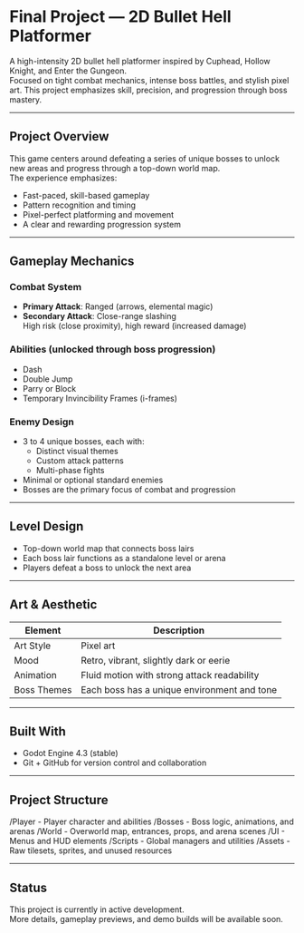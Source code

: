 # Final Project — 2D Bullet Hell Platformer

A high-intensity 2D bullet hell platformer inspired by Cuphead, Hollow Knight, and Enter the Gungeon.  
Focused on tight combat mechanics, intense boss battles, and stylish pixel art. This project emphasizes skill, precision, and progression through boss mastery.

---

## Project Overview

This game centers around defeating a series of unique bosses to unlock new areas and progress through a top-down world map.  
The experience emphasizes:

- Fast-paced, skill-based gameplay
- Pattern recognition and timing
- Pixel-perfect platforming and movement
- A clear and rewarding progression system

---

## Gameplay Mechanics

### Combat System
- **Primary Attack**: Ranged (arrows, elemental magic)
- **Secondary Attack**: Close-range slashing  
  High risk (close proximity), high reward (increased damage)

### Abilities (unlocked through boss progression)
- Dash
- Double Jump
- Parry or Block
- Temporary Invincibility Frames (i-frames)

### Enemy Design
- 3 to 4 unique bosses, each with:
  - Distinct visual themes
  - Custom attack patterns
  - Multi-phase fights
- Minimal or optional standard enemies
- Bosses are the primary focus of combat and progression

---

## Level Design

- Top-down world map that connects boss lairs
- Each boss lair functions as a standalone level or arena
- Players defeat a boss to unlock the next area

---

## Art & Aesthetic

| Element        | Description                                 |
|----------------|---------------------------------------------|
| Art Style      | Pixel art                                   |
| Mood           | Retro, vibrant, slightly dark or eerie      |
| Animation      | Fluid motion with strong attack readability |
| Boss Themes    | Each boss has a unique environment and tone |

---

## Built With

- Godot Engine 4.3 (stable)
- Git + GitHub for version control and collaboration

---

## Project Structure

/Player - Player character and abilities
/Bosses - Boss logic, animations, and arenas
/World - Overworld map, entrances, props, and arena scenes
/UI - Menus and HUD elements
/Scripts - Global managers and utilities
/Assets - Raw tilesets, sprites, and unused resources

---

## Status

This project is currently in active development.  
More details, gameplay previews, and demo builds will be available soon.
